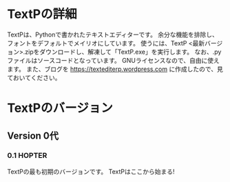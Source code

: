 # TextPの詳細
TextPは、Pythonで書かれたテキストエディターです。 
余分な機能を排除し、フォントをデフォルトでメイリオにしています。 
使うには、TextP <最新バージョン>.zipをダウンロードし、解凍して「TextP.exe」を実行します。 
なお、.pyファイルはソースコードとなっています。
GNUライセンスなので、自由に使えます。
また、ブログを https://textediterp.wordpress.com に作成したので、見ておいてください。  
# TextPのバージョン
## Version 0代
### 0.1 HOPTER
TextPの最も初期のバージョンです。 
TextPはここから始まる!
